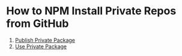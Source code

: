 # How to NPM Install Private Repos from GitHub

1. [Publish Private Package](./publish.md)
2. [Use Private Package](./using.md)
